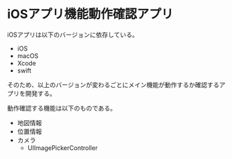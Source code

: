# iOSアプリ機能動作確認アプリ

iOSアプリは以下のバージョンに依存している。

- iOS
- macOS
- Xcode
- swift

そのため、以上のバージョンが変わるごとにメイン機能が動作するか確認するアプリを開発する。

動作確認する機能は以下のものである。

- 地図情報
- 位置情報
- カメラ
    - UIImagePickerController
